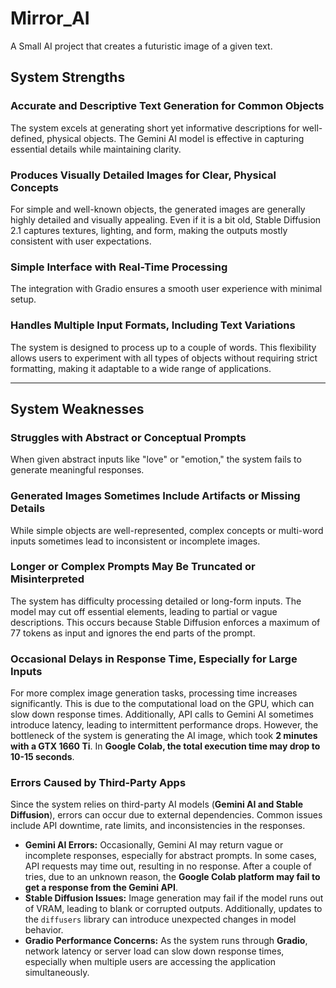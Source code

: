 # Mirror_AI
A Small AI project that creates a futuristic image of a given text.

## System Strengths

### Accurate and Descriptive Text Generation for Common Objects
The system excels at generating short yet informative descriptions for well-defined, physical objects. The Gemini AI model is effective in capturing essential details while maintaining clarity.

### Produces Visually Detailed Images for Clear, Physical Concepts
For simple and well-known objects, the generated images are generally highly detailed and visually appealing. Even if it is a bit old, Stable Diffusion 2.1 captures textures, lighting, and form, making the outputs mostly consistent with user expectations.

### Simple Interface with Real-Time Processing
The integration with Gradio ensures a smooth user experience with minimal setup.

### Handles Multiple Input Formats, Including Text Variations
The system is designed to process up to a couple of words. This flexibility allows users to experiment with all types of objects without requiring strict formatting, making it adaptable to a wide range of applications.

---

## System Weaknesses

### Struggles with Abstract or Conceptual Prompts
When given abstract inputs like "love" or "emotion," the system fails to generate meaningful responses.

### Generated Images Sometimes Include Artifacts or Missing Details
While simple objects are well-represented, complex concepts or multi-word inputs sometimes lead to inconsistent or incomplete images.

### Longer or Complex Prompts May Be Truncated or Misinterpreted
The system has difficulty processing detailed or long-form inputs. The model may cut off essential elements, leading to partial or vague descriptions. This occurs because Stable Diffusion enforces a maximum of 77 tokens as input and ignores the end parts of the prompt.

### Occasional Delays in Response Time, Especially for Large Inputs
For more complex image generation tasks, processing time increases significantly. This is due to the computational load on the GPU, which can slow down response times. Additionally, API calls to Gemini AI sometimes introduce latency, leading to intermittent performance drops. However, the bottleneck of the system is generating the AI image, which took **2 minutes with a GTX 1660 Ti**. In **Google Colab, the total execution time may drop to 10-15 seconds**.

### Errors Caused by Third-Party Apps
Since the system relies on third-party AI models (**Gemini AI and Stable Diffusion**), errors can occur due to external dependencies. Common issues include API downtime, rate limits, and inconsistencies in the responses.

- **Gemini AI Errors:** Occasionally, Gemini AI may return vague or incomplete responses, especially for abstract prompts. In some cases, API requests may time out, resulting in no response. After a couple of tries, due to an unknown reason, the **Google Colab platform may fail to get a response from the Gemini API**.
- **Stable Diffusion Issues:** Image generation may fail if the model runs out of VRAM, leading to blank or corrupted outputs. Additionally, updates to the `diffusers` library can introduce unexpected changes in model behavior.
- **Gradio Performance Concerns:** As the system runs through **Gradio**, network latency or server load can slow down response times, especially when multiple users are accessing the application simultaneously.

